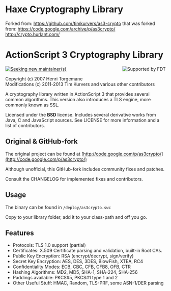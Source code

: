 # Haxe Cryptography Library

Forked from:
https://github.com/timkurvers/as3-crypto
that was forked from:
https://code.google.com/archive/p/as3crypto/
http://crypto.hurlant.com/

# ActionScript 3 Cryptography Library

[<img alt="Supported by FDT" src="http://office.moonsphere.net/supported-by-fdt.png" align="right" />](http://fdt.powerflasher.com)

[![Seeking new maintainer(s)](https://img.shields.io/badge/%E2%9A%A0-seeking_new_maintainer%28s%29-red.svg?style=flat)](https://github.com/timkurvers/as3-crypto/issues/21)

Copyright (c) 2007 Henri Torgemane  
Modifications (c) 2011-2013 Tim Kurvers and various other contributors

A cryptography library written in ActionScript 3 that provides several common algorithms. This version also introduces a TLS engine, more commonly known as SSL.

Licensed under the **BSD** license. Includes several derivative works from Java, C and JavaScript sources. See LICENSE for more information and a list of contributors.


## Original & GitHub-fork

The original project can be found at [http://code.google.com/p/as3crypto/](http://code.google.com/p/as3crypto/)

Although unofficial, this GitHub-fork includes community fixes and patches.

Consult the CHANGELOG for implemented fixes and contributors.


## Usage

The binary can be found in `/deploy/as3crypto.swc`

Copy to your library folder, add it to your class-path and off you go.


## Features

* Protocols: TLS 1.0 support (partial)
* Certificates: X.509 Certificate parsing and validation, built-in Root CAs.
* Public Key Encryption: RSA (encrypt/decrypt, sign/verify)
* Secret Key Encryption: AES, DES, 3DES, BlowFish, XTEA, RC4
* Confidentiality Modes: ECB, CBC, CFB, CFB8, OFB, CTR
* Hashing Algorithms: MD2, MD5, SHA-1, SHA-224, SHA-256
* Paddings available: PKCS#5, PKCS#1 type 1 and 2
* Other Useful Stuff: HMAC, Random, TLS-PRF, some ASN-1/DER parsing

